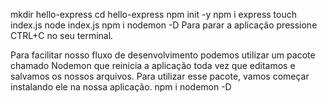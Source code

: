 mkdir hello-express
cd hello-express
npm init -y
npm i express
touch index.js
node index.js
npm i nodemon -D
Para parar a aplicação pressione CTRL+C no seu terminal.


Para facilitar nosso fluxo de desenvolvimento podemos utilizar um pacote chamado Nodemon que reinicia a aplicação toda vez que editamos e salvamos os nossos arquivos. Para utilizar esse pacote, vamos começar instalando ele na nossa aplicação.
npm i nodemon -D